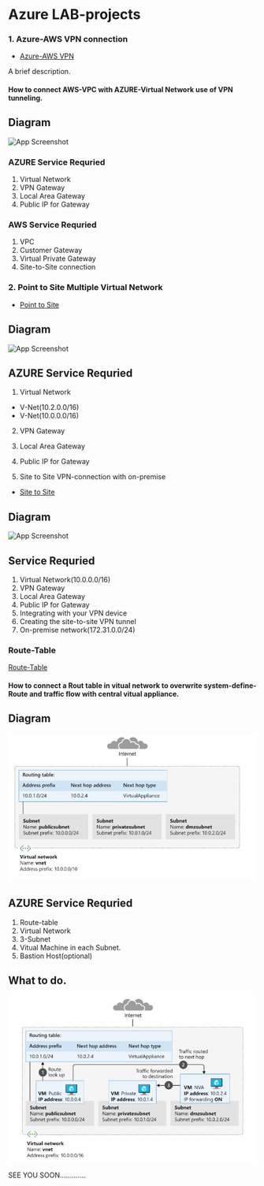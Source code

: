 
# Azure LAB-projects


### 1. Azure-AWS VPN connection

- [Azure-AWS VPN](https://github.com/satishvermacoen/Azure-LAB/tree/main/aws-azure-vpn-connectivity)

A brief description.
#### How to connect AWS-VPC with AZURE-Virtual Network use of VPN tunneling.

## Diagram

![App Screenshot](https://github.com/satishvermacoen/Azure-LAB/blob/main/aws-azure-vpn-connectivity/img/draw.png)


### AZURE Service Requried 

1. Virtual Network
2. VPN Gateway 
3. Local Area Gateway 
4. Public IP for Gateway

### AWS Service Requried
1. VPC
2. Customer Gateway
3. Virtual Private Gateway
4. Site-to-Site connection


### 2. Point to Site Multiple Virtual Network 

- [Point to Site](https://github.com/satishvermacoen/Azure-LAB/tree/main/Point%20to%20Site%20Multiple-vnet)

## Diagram

![App Screenshot](https://github.com/satishvermacoen/Azure-LAB/blob/main/Point%20to%20Site%20Multiple-vnet/Azure%20Virtual%20Network%20Peering.drawio.png)

## AZURE Service Requried 

1. Virtual Network
* V-Net(10.2.0.0/16)
* V-Net(10.0.0.0/16)
2. VPN Gateway 
3. Local Area Gateway 
4. Public IP for Gateway

3. Site to Site VPN-connection with on-premise

- [Site to Site](https://github.com/satishvermacoen/Azure-LAB/tree/main/Azure-OnPremise-Site-to-Site-VPN-Gateway)

## Diagram

![App Screenshot](https://github.com/satishvermacoen/Azure-LAB/blob/main/Point%20to%20Site%20Multiple-vnet/Azure%20Virtual%20Network%20Peering.drawio.png)

## Service Requried 

1. Virtual Network(10.0.0.0/16)
2. VPN Gateway 
3. Local Area Gateway 
4. Public IP for Gateway
5. Integrating with your VPN device
6. Creating the site-to-site VPN tunnel
7. On-premise network(172.31.0.0/24)


### Route-Table 

[Route-Table](https://github.com/satishvermacoen/Azure-Project-networking/tree/main/Route_table#route-table)

#### How to connect a Rout table in vitual network to overwrite system-define-Route and traffic flow with central vitual appliance.

## Diagram

![App Screenshot](https://github.com/satishvermacoen/Azure-Project-networking/blob/main/Route_table/Diagram.png)


## AZURE Service Requried 

1. Route-table
2. Virtual Network
3. 3-Subnet
4. Vitual Machine in each Subnet.
5. Bastion Host(optional)

## What to do.

![App Screenshot](https://github.com/satishvermacoen/Azure-Project-networking/blob/main/Route_table/Diagram2.png)



SEE YOU SOON.............


